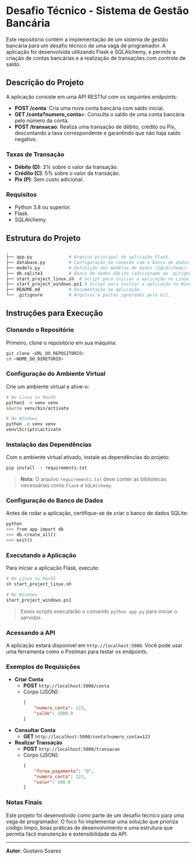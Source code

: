 # Desafio Técnico - Sistema de Gestão Bancária

Este repositório contém a implementação de um sistema de gestão bancária para um desafio técnico de uma vaga de programador. A aplicação foi desenvolvida utilizando Flask e SQLAlchemy, e permite a criação de contas bancárias e a realização de transações com controle de saldo.

## Descrição do Projeto

A aplicação consiste em uma API RESTful com os seguintes endpoints:

- **POST /conta**: Cria uma nova conta bancária com saldo inicial.
- **GET /conta?numero_conta=**: Consulta o saldo de uma conta bancária pelo número da conta.
- **POST /transacao**: Realiza uma transação de débito, crédito ou Pix, descontando a taxa correspondente e garantindo que não haja saldo negativo.

### Taxas de Transação
- **Débito (D)**: 3% sobre o valor da transação.
- **Crédito (C)**: 5% sobre o valor da transação.
- **Pix (P)**: Sem custo adicional.

### Requisitos

- Python 3.8 ou superior.
- Flask.
- SQLAlchemy.

## Estrutura do Projeto

```bash
.
├── app.py              # Arquivo principal da aplicação Flask.
├── database.py         # Configuração da conexão com o banco de dados.
├── models.py           # Definição dos modelos de dados (SQLAlchemy).
├── db.sqlite3          # Banco de dados SQLite (adicionado ao .gitignore).
├── start_project_linux.sh  # Script para iniciar a aplicação no Linux.
├── start_project_windows.ps1 # Script para iniciar a aplicação no Windows.
├── README.md           # Documentação da aplicação.
└── .gitignore          # Arquivos e pastas ignorados pelo Git.
```

## Instruções para Execução

### Clonando o Repositório

Primeiro, clone o repositório em sua máquina:

```bash
git clone <URL_DO_REPOSITORIO>
cd <NOME_DO_DIRETORIO>
```

### Configuração do Ambiente Virtual

Crie um ambiente virtual e ative-o:

```bash
# No Linux ou MacOS
python3 -m venv venv
source venv/bin/activate

# No Windows
python -m venv venv
venv\Scripts\activate
```

### Instalação das Dependências

Com o ambiente virtual ativado, instale as dependências do projeto:

```bash
pip install -r requirements.txt
```

> **Nota**: O arquivo `requirements.txt` deve conter as bibliotecas necessárias como `Flask` e `SQLAlchemy`.

### Configuração do Banco de Dados

Antes de rodar a aplicação, certifique-se de criar o banco de dados SQLite:

```bash
python
>>> from app import db
>>> db.create_all()
>>> exit()
```

### Executando a Aplicação

Para iniciar a aplicação Flask, execute:

```bash
# No Linux ou MacOS
sh start_project_linux.sh

# No Windows
start_project_windows.ps1
```

> Esses scripts executarão o comando `python app.py` para iniciar o servidor.

### Acessando a API

A aplicação estará disponível em `http://localhost:5000`. Você pode usar uma ferramenta como o Postman para testar os endpoints.

### Exemplos de Requisições

- **Criar Conta**
    - **POST** `http://localhost:5000/conta`
    - Corpo (JSON):
        ```json
        {
            "numero_conta": 123,
            "saldo": 1000.0
        }
        ```
- **Consultar Conta**
    - **GET** `http://localhost:5000/conta?numero_conta=123`
- **Realizar Transação**
    - **POST** `http://localhost:5000/transacao`
    - Corpo (JSON):
        ```json
        {
            "forma_pagamento": "D",
            "numero_conta": 123,
            "valor": 100.0
        }
        ```


### Notas Finais

Este projeto foi desenvolvido como parte de um desafio técnico para uma vaga de programador. O foco foi implementar uma solução que prioriza código limpo, boas práticas de desenvolvimento e uma estrutura que permita fácil manutenção e extensibilidade da API.

---

**Autor**: Gustavo Soares
